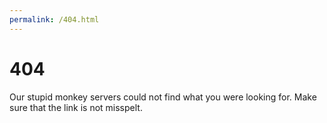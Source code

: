 ```yaml
---
permalink: /404.html
---
```


<h1>404</h1>
<p>Our stupid monkey servers could not find what you were looking for. Make sure that the link is not misspelt.</p>
